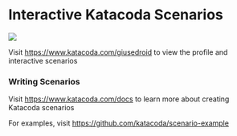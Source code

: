 # Interactive Katacoda Scenarios

[![](http://shields.katacoda.com/katacoda/giusedroid/count.svg)](https://www.katacoda.com/giusedroid "Get your profile on Katacoda.com")

Visit https://www.katacoda.com/giusedroid to view the profile and interactive scenarios

### Writing Scenarios
Visit https://www.katacoda.com/docs to learn more about creating Katacoda scenarios

For examples, visit https://github.com/katacoda/scenario-example
